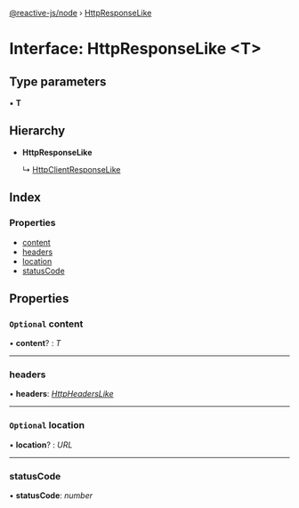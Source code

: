 [@reactive-js/node](../README.md) › [HttpResponseLike](httpresponselike.md)

# Interface: HttpResponseLike <**T**>

## Type parameters

▪ **T**

## Hierarchy

* **HttpResponseLike**

  ↳ [HttpClientResponseLike](httpclientresponselike.md)

## Index

### Properties

* [content](httpresponselike.md#optional-content)
* [headers](httpresponselike.md#headers)
* [location](httpresponselike.md#optional-location)
* [statusCode](httpresponselike.md#statuscode)

## Properties

### `Optional` content

• **content**? : *T*

___

###  headers

• **headers**: *[HttpHeadersLike](httpheaderslike.md)*

___

### `Optional` location

• **location**? : *URL*

___

###  statusCode

• **statusCode**: *number*
